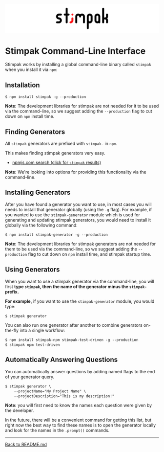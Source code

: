[![](./images/stimpak-logo.png?raw=true)](./README.md)

# Stimpak Command-Line Interface

Stimpak works by installing a global command-line binary called `stimpak` when you install it via `npm`:

## Installation

``` shell
$ npm install stimpak -g --production
```

**Note:** The development libraries for stimpak are not needed for it to be used via the command-line, so we suggest adding the `--production` flag to cut down on `npm` install time.

## Finding Generators

All `stimpak` generators are prefixed with `stimpak-` in `npm`.

This makes finding stimpak generators very easy.

* [npmjs.com search (click for `stimpak` results)](https://www.npmjs.com/search?q=stimpak)

**Note:** We're looking into options for providing this functionality via the command-line.

## Installing Generators

After you have found a generator you want to use, in most cases you will needs to install that generator globally (using the `-g` flag). For example, if you wanted to use the `stimpak-generator` module which is used for generating and updating stimpak generators, you would need to install it globally via the following command:

``` shell
$ npm install stimpak-generator -g --production
```

**Note:** The development libraries for stimpak generators are not needed for them to be used via the command-line, so we suggest adding the `--production` flag to cut down on `npm` install time, and stimpak startup time.

## Using Generators

When you want to use a stimpak generator via the command-line, you will first **type `stimpak`, then the name of the generator minus the `stimpak-` prefix.**

**For example,** if you want to use the `stimpak-generator` module, you would type:

``` shell
$ stimpak generator
```

You can also run one generator after another to combine generators on-the-fly into a single workflow:

``` shell
$ npm install stimpak-npm stimpak-test-driven -g --production
$ stimpak npm test-driven
```

## Automatically Answering Questions

You can automatically answer questions by adding named flags to the end of your generator query.

``` shell
$ stimpak generator \
	--projectName="My Project Name" \
	--projectDescription="This is my description!"
```

**Note:** you will first need to know the names each question were given by the developer.

In the future, there will be a convenient command for getting this list, but right now the best way to find these names is to open the generator locally and look for the names in the `.prompt()` commands.

---

[Back to README.md](./README.md)

